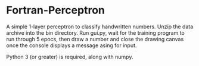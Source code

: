 # Fortran-Perceptron
A simple 1-layer perceptron to classify handwritten numbers. Unzip the data archive into the bin directory. Run gui.py, wait for the training program to run through 5 epocs, then draw a number and close the drawing canvas once the console displays a message asing for input.

Python 3 (or greater) is required, along with numpy.
